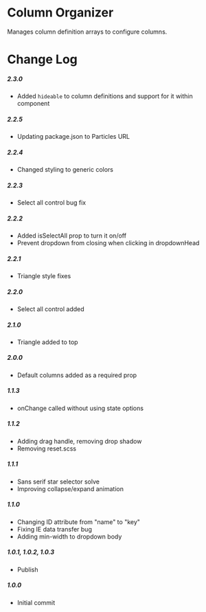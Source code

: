 # Column Organizer

Manages column definition arrays to configure columns.

# Change Log

##### 2.3.0
- Added `hideable` to column definitions and support for it within component

##### 2.2.5
- Updating package.json to Particles URL

##### 2.2.4
- Changed styling to generic colors

##### 2.2.3
- Select all control bug fix

##### 2.2.2
- Added isSelectAll prop to turn it on/off
- Prevent dropdown from closing when clicking in dropdownHead

##### 2.2.1
- Triangle style fixes

##### 2.2.0
- Select all control added

##### 2.1.0
- Triangle added to top

##### 2.0.0
- Default columns added as a required prop

##### 1.1.3
- onChange called without using state options

##### 1.1.2
- Adding drag handle, removing drop shadow
- Removing reset.scss

##### 1.1.1
- Sans serif star selector solve
- Improving collapse/expand animation

##### 1.1.0
- Changing ID attribute from "name" to "key"
- Fixing IE data transfer bug
- Adding min-width to dropdown body

##### 1.0.1, 1.0.2, 1.0.3
- Publish

##### 1.0.0
- Initial commit
